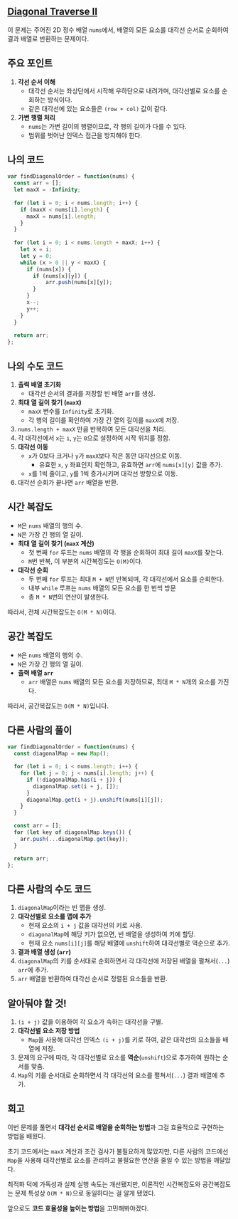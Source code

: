 ## [**Diagonal Traverse II**](https://leetcode.com/problems/diagonal-traverse-ii/)

이 문제는 주어진 2D 정수 배열 `nums`에서, 배열의 모든 요소를 대각선 순서로 순회하여 결과 배열로 반환하는 문제이다.

## 주요 포인트

1. **각선 순서 이해**
    - 대각선 순서는 좌상단에서 시작해 우하단으로 내려가며, 대각선별로 요소를 순회하는 방식이다.
    - 같은 대각선에 있는 요소들은 `(row + col)` 값이 같다.
2. **가변 행렬 처리**
    - `nums`는 가변 길이의 행렬이므로, 각 행의 길이가 다를 수 있다.
    - 범위를 벗어난 인덱스 접근을 방지해야 한다.

## 나의 코드

```jsx
var findDiagonalOrder = function(nums) {
  const arr = [];
  let maxX = -Infinity;
  
  for (let i = 0; i < nums.length; i++) {
    if (maxX < nums[i].length) {
      maxX = nums[i].length;
    }
  }
  
  for (let i = 0; i < nums.length + maxX; i++) {
    let x = i;
    let y = 0;
    while (x > 0 || y < maxX) {
      if (nums[x]) {
        if (nums[x][y]) {
            arr.push(nums[x][y]);
        }
      }
      x--;
      y++;
    }
  }
  
  return arr;
};
```

## 나의 수도 코드

1. **출력 배열 초기화**
    - 대각선 순서의 결과를 저장할 빈 배열 `arr`를 생성.
2. **최대 열 길이 찾기 (`maxX`)**
    - `maxX` 변수를 `Infinity`로 초기화.
    - 각 행의 길이를 확인하여 가장 긴 열의 길이를 `maxX`에 저장.
3. `nums.length + maxX` 만큼 반복하여 모든 대각선을 처리.
4. 각 대각선에서 `x`는 `i`, `y`는 `0`으로 설정하여 시작 위치를 정함.
5. **대각선 이동**
    - `x`가 0보다 크거나 `y`가 `maxX`보다 작은 동안 대각선으로 이동.
        - 유효한 `x`, `y` 좌표인지 확인하고, 유효하면 `arr`에 `nums[x][y]` 값을 추가.
    - `x`를 1씩 줄이고, `y`를 1씩 증가시키며 대각선 방향으로 이동.
6. 대각선 순회가 끝나면 `arr` 배열을 반환.

## 시간 복잡도

- `M`은 `nums` 배열의 행의 수.
- `N`은 가장 긴 행의 열 길이.
- **최대 열 길이 찾기 (`maxX` 계산)**
    - 첫 번째 `for` 루프는 `nums` 배열의 각 행을 순회하여 최대 길이 `maxX`를 찾는다.
    - `M`번 반복, 이 부분의 시간복잡도는 `O(M)`이다.
- **대각선 순회**
    - 두 번째 `for` 루프는 최대 `M + N`번 반복되며, 각 대각선에서 요소를 순회한다.
    - 내부 `while` 루프는 `nums` 배열의 모든 요소를 한 번씩 방문
    - 총 `M * N`번의 연산이 발생한다.

따라서, 전체 시간복잡도는 `O(M * N)`이다.

## 공간 복잡도

- `M`은 `nums` 배열의 행의 수.
- `N`은 가장 긴 행의 열 길이.
- **출력 배열 `arr`**
    - `arr` 배열은 `nums` 배열의 모든 요소를 저장하므로, 최대 `M * N`개의 요소를 가진다.

따라서, 공간복잡도는 `O(M * N)`입니다.

## 다른 사람의 풀이

```jsx
var findDiagonalOrder = function(nums) {
  const diagonalMap = new Map();

  for (let i = 0; i < nums.length; i++) {
    for (let j = 0; j < nums[i].length; j++) {
      if (!diagonalMap.has(i + j)) {
        diagonalMap.set(i + j, []);
      }
      diagonalMap.get(i + j).unshift(nums[i][j]);
    }
  }

  const arr = [];
  for (let key of diagonalMap.keys()) {
    arr.push(...diagonalMap.get(key));
  }

  return arr;
};
```

## 다른 사람의 수도 코드

1. `diagonalMap`이라는 빈 맵을 생성.
2. **대각선별로 요소를 맵에 추가**
    - 현재 요소의 `i + j` 값을 대각선의 키로 사용.
    - `diagonalMap`에 해당 키가 없으면, 빈 배열을 생성하여 키에 할당.
    - 현재 요소 `nums[i][j]`를 해당 배열에 `unshift`하여 대각선별로 역순으로 추가.
3. **결과 배열 생성 (`arr`)**
4. `diagonalMap`의 키를 순서대로 순회하면서 각 대각선에 저장된 배열을 펼쳐서(`...`) `arr`에 추가.
5. `arr` 배열을 반환하여 대각선 순서로 정렬된 요소들을 반환.

## 알아둬야 할 것!

1. `(i + j)` 값을 이용하여 각 요소가 속하는 대각선을 구별.
2. **대각선별 요소 저장 방법**
    - `Map`을 사용해 대각선 인덱스 `(i + j)`를 키로 하여, 같은 대각선의 요소들을 배열에 저장.
3. 문제의 요구에 따라, 각 대각선별로 요소를 **역순**(`unshift`)으로 추가하여 원하는 순서를 맞춤.
4. `Map`의 키를 순서대로 순회하면서 각 대각선의 요소를 펼쳐서(`...`) 결과 배열에 추가.

## 회고

이번 문제를 풀면서 **대각선 순서로 배열을 순회하는 방법**과 그걸 효율적으로 구현하는 방법을 배웠다.

초기 코드에서는 `maxX` 계산과 조건 검사가 불필요하게 많았지만, 다른 사람의 코드에선 `Map`을 사용해 대각선별로 요소를 관리하고 불필요한 연산을 줄일 수 있는 방법을 깨달았다.

최적화 덕에 가독성과 실제 실행 속도는 개선됐지만, 이론적인 시간복잡도와 공간복잡도는 문제 특성상 `O(M * N)`으로 동일하다는 걸 알게 됐었다.

앞으로도 **코드 효율성을 높이는 방법**을 고민해봐야겠다.
